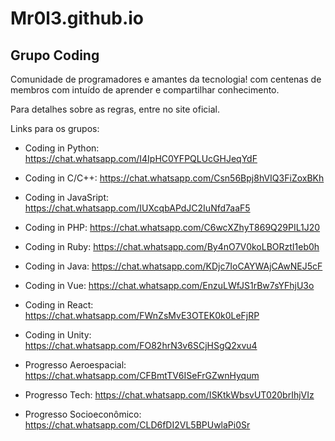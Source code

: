 # Mr0l3.github.io

## Grupo Coding

Comunidade de programadores e amantes da tecnologia!
com centenas de membros com intuído de aprender e compartilhar conhecimento.

Para detalhes sobre as regras, entre no site oficial.

Links para os grupos:
* Coding in Python: https://chat.whatsapp.com/I4IpHC0YFPQLUcGHJeqYdF

* Coding in C/C++: https://chat.whatsapp.com/Csn56Bpj8hVIQ3FiZoxBKh

* Coding in JavaSript: https://chat.whatsapp.com/IUXcqbAPdJC2IuNfd7aaF5

* Coding in PHP: https://chat.whatsapp.com/C6wcXZhyT869Q29PIL1J20

* Coding in Ruby: https://chat.whatsapp.com/By4nO7V0koLBORztI1eb0h

* Coding in Java: https://chat.whatsapp.com/KDjc7IoCAYWAjCAwNEJ5cF

* Coding in Vue: https://chat.whatsapp.com/EnzuLWfJS1rBw7sYFhjU3o

* Coding in React: https://chat.whatsapp.com/FWnZsMvE3OTEK0k0LeFjRP

* Coding in Unity: https://chat.whatsapp.com/FO82hrN3v6SCjHSgQ2xvu4

* Progresso Aeroespacial: https://chat.whatsapp.com/CFBmtTV6ISeFrGZwnHyqum

* Progresso Tech: https://chat.whatsapp.com/ISKtkWbsvUT020brIhjVIz

* Progresso Socioeconômico: https://chat.whatsapp.com/CLD6fDI2VL5BPUwlaPi0Sr
